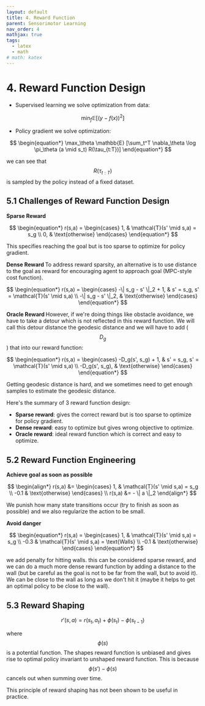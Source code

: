 ```yaml
---
layout: default
title: 4. Reward Function
parent: Sensorimotor Learning
nav_order: 4
mathjax: true
tags: 
  - latex
  - math
# math: katex
---
```


# 4. Reward Function Design

- Supervised learning we solve optimization from data:

$$
\begin{equation*}
\min_f \mathbb{E} [(y-f(x))^2] 
\end{equation*}
$$

- Policy gradient we solve optimization:

$$
\begin{equation*}
\max_\theta \mathbb{E} [\sum_t^T \nabla_\theta \log \pi_\theta (a \mid s_t) R(\tau_{t:T})]
\end{equation*}
$$

we can see that $$R(\tau_{t:T})$$ is sampled by the policy instead of a fixed dataset.

## 5.1 Challenges of Reward Function Design

<b> Sparse Reward </b>

$$
\begin{equation*}
r(s,a) = \begin{cases}
1, & \mathcal{T}(s' \mid s,a) = s_g \\
0, & \text{otherwise}
\end{cases}
\end{equation*}
$$

This specifies reaching the goal but is too sparse to optimize for policy gradient. 

<b> Dense Reward </b> To address reward sparsity, an alternative is to use distance to the goal as reward for encouraging agent to approach goal (MPC-style cost function).

$$
\begin{equation*}
r(s,a) = \begin{cases}
-\| s_g - s' \|_2 + 1, & s' = s_g, s' = \mathcal{T}(s' \mid s,a) \\
-\| s_g - s' \|_2, & \text{otherwise}
\end{cases}
\end{equation*}
$$

<b> Oracle Reward </b> However, if we're doing things like obstacle avoidance, we have to take a detour which is not reflected in this reward function. We will call this detour distance the geodesic distance and we will have to add ($$D_g$$) that into our reward function:

$$
\begin{equation*}
r(s,a) = \begin{cases}
-D_g(s', s_g) + 1, & s' = s_g, s' = \mathcal{T}(s' \mid s,a) \\
-D_g(s', s_g), & \text{otherwise}
\end{cases}
\end{equation*}
$$

Getting geodesic distance is hard, and we sometimes need to get enough samples to estimate the geodesic distance.

Here's the summary of 3 reward function design:
- **Sparse reward**: gives the correct reward but is too sparse to optimize for policy gradient.
- **Dense reward**: easy to optimize but gives wrong objective to optimize. 
- **Oracle reward**: ideal reward function which is correct and easy to optimize. 

## 5.2 Reward Function Engineering

<b> Achieve goal as soon as possible </b>

$$
\begin{align*}
r(s,a) &= \begin{cases}
1, & \mathcal{T}(s' \mid s,a) = s_g \\
-0.1 & \text{otherwise}
\end{cases} \\
r(s,a) &= - \| a \|_2
\end{align*}
$$

We punish how many state transitions occur (try to finish as soon as possible) and we also regularize the action to be small.

<b> Avoid danger </b> 

$$
\begin{equation*}
r(s,a) = \begin{cases}
1, & \mathcal{T}(s' \mid s,a) = s_g \\
-0.3 & \mathcal{T}(s' \mid s,a) = \text{Walls} \\
-0.1 & \text{otherwise}
\end{cases}
\end{equation*}
$$

we add penalty for hitting walls. this can be considered sparse reward, and we can do a much more dense reward function by adding a distance to the wall (but be careful as the goal is not to be far from the wall, but to avoid it). We can be close to the wall as long as we don't hit it (maybe it helps to get an optimal policy to be close to the wall).

## 5.3 Reward Shaping

$$
\begin{equation*}
r'(s,a) = r(s_t, a_t) + \phi(s_t) - \phi(s_{t-1})
\end{equation*}
$$

where $$\phi(s)$$ is a potential function. The shapes reward function is unbiased and gives rise to optimal policy invariant to unshaped reward function. This is because $$\phi(s') - \phi(s)$$ cancels out when summing over time.

This principle of reward shaping has not been shown to be useful in practice. 